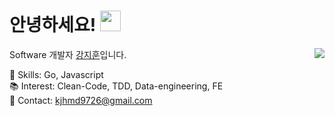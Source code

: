 # 안녕하세요! <span><img src="https://user-images.githubusercontent.com/22635168/131712210-5d277eb7-418b-4d20-88b6-54606da7cbca.gif" height="33"><span>

<img align='right' src="https://github-readme-stats.vercel.app/api?username=KangJiJi&count_private=true&show_icons=true">

Software 개발자 [강지훈](http://www.kangji.info)입니다.<br/>

:wrench: Skills: Go, Javascript<br/>
:books: Interest: Clean-Code, TDD, Data-engineering, FE<br/>
:email: Contact: kjhmd9726@gmail.com<br/>
